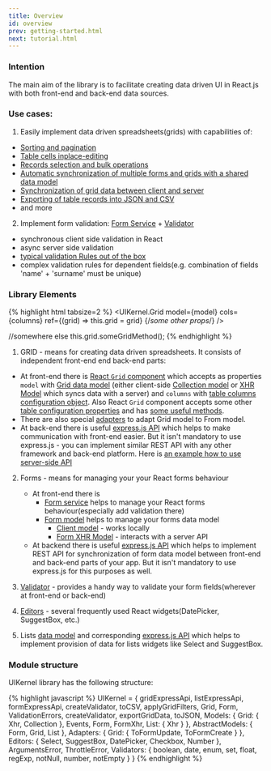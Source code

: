 ```yaml
---
title: Overview
id: overview
prev: getting-started.html
next: tutorial.html
---
```


### Intention
The main aim of the library is to facilitate creating data driven UI in React.js
with both front-end and back-end data sources.

### Use cases:
1. Easily implement data driven spreadsheets(grids) with capabilities of:
  - [Sorting and pagination](/docs/sorting-and-pagination.html)
  - [Table cells inplace-editing](/docs/editing-grid-data.html)
  - [Records selection and bulk operations](/docs/bulk-operations.html)
  - [Automatic synchronization of multiple forms and grids with a shared data model](/docs/data-binding.html)
  - [Synchronization of grid data between client and server](/docs/server-side.html)
  - [Exporting of table records into JSON and CSV](/docs/grid-export.html)
  - and more
2. Implement form validation: [Form Service](/docs/docs/form-service.html) + [Validator](/docs/validator.html)
  - synchronous client side validation in React
  - async server side validation
  - [typical validation Rules out of the box](/docs/validator.html#built-in-validation-rules)
  - complex validation rules for dependent fields(e.g. combination of fields 'name' + 'surname' must be unique)

### Library Elements

{% highlight html tabsize=2 %}
<UIKernel.Grid
  model={model}
  cols={columns}
  ref={(grid) => this.grid = grid}
  {/*some other props*/}
/>

//somewhere else
this.grid.someGridMethod();
{% endhighlight %}
1. GRID - means for creating data driven spreadsheets.
   It consists of independent front-end end back-end parts:
- At front-end there is
 [React `Grid` component](/docs/grid-component.html) which
 accepts as properties `model` with [Grid data model](/docs/grid-interface.html)
 (either client-side [Collection model](/docs/grid-model-collection.html) or
 [XHR Model](/docs/grid-model-xhr.html) which syncs data with a server) and `columns` with
 [table columns configuration object](/docs/grid-columns.html).
 Also React `Grid` component accepts some other
 [table configuration properties](/docs/grid-component.html#properties)
 and has [some useful methods](/docs/grid-component.html#methods). 
- There are also special [adapters](/docs/grid-adapters.html) to adapt Grid model to From model.
- At back-end there is useful [express.js API](/docs/grid-express-api.html) which helps to
make communication with front-end easier. But it isn't mandatory to use express.js - you can
implement similar REST API with any other framework and back-end platform.
Here is [an example how to use server-side API](/docs/server-side.html)

2. Forms - means for managing your your React forms behaviour
   - At front-end there is
     - [Form service](/docs/form-service.html) helps to manage your React forms behaviour(especially add validation there)
     - [Form model](/docs/form-interface.html) helps to manage your forms data model
        - [Client model](/docs/form-model.html) - works locally
        - [Form XHR Model](/docs/form-xhr-model.html) -  interacts with a server API
   - At backend there is useful [express.js API](/docs/form-express-api.html)
     which helps to implement REST API for synchronization of form data model between
     front-end and back-end parts of your app.
     But it isn't mandatory to use express.js for this purposes as well.

3. [Validator](/docs/validator.html) - provides a handy way to validate
   your form fields(wherever at front-end or back-end)

4. [Editors](/docs/editors.html) - several frequently used React
   widgets(DatePicker, SuggestBox, etc.)

5. Lists [data model](/docs/list-model.html) and corresponding
   [express.js API](/docs/list-express-api.html) which helps to implement provision
   of data for lists widgets like Select and SuggestBox.


### Module structure
UIKernel library has the following structure:

{% highlight javascript %}
UIKernel = {
  gridExpressApi,
  listExpressApi,
  formExpressApi,
  createValidator,
  toCSV,
  applyGridFilters,
  Grid,
  Form,
  ValidationErrors,
  createValidator,
  exportGridData,
  toJSON,
  Models: {
    Grid: {
      Xhr,
      Collection
    },
    Events,
    Form,
    FormXhr,
    List: {
      Xhr
    }
  },
  AbstractModels: {
    Form,
    Grid,
    List
  },
  Adapters: {
    Grid: {
      ToFormUpdate,
      ToFormCreate
    }
  },
  Editors: {
    Select,
    SuggestBox,
    DatePicker,
    Checkbox,
    Number
  },
  ArgumentsError,
  ThrottleError,
  Validators: {
    boolean,
    date,
    enum,
    set,
    float,
    regExp,
    notNull,
    number,
    notEmpty
  }
}
{% endhighlight %}
